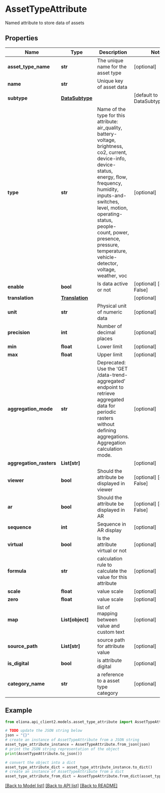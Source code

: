 # AssetTypeAttribute

Named attribute to store data of assets

## Properties

Name | Type | Description | Notes
------------ | ------------- | ------------- | -------------
**asset_type_name** | **str** | The unique name for the asset type | [optional] 
**name** | **str** | Unique key of asset data | 
**subtype** | [**DataSubtype**](DataSubtype.md) |  | [default to DataSubtype.INPUT]
**type** | **str** | Name of the type for this attribute: air_quality, battery-voltage, brightness, co2, current, device-info, device-status, energy, flow, frequency, humidity, inputs-and-switches, level, motion, operating-status, people-count, power, presence, pressure, temperature, vehicle-detector, voltage, weather, voc | [optional] 
**enable** | **bool** | Is data active or not | [optional] [default to False]
**translation** | [**Translation**](Translation.md) |  | [optional] 
**unit** | **str** | Physical unit of numeric data | [optional] 
**precision** | **int** | Number of decimal places | [optional] 
**min** | **float** | Lower limit | [optional] 
**max** | **float** | Upper limit | [optional] 
**aggregation_mode** | **str** | Deprecated: Use the &#39;GET /data-trend-aggregated&#39; endpoint to retrieve aggregated data for periodic rasters without defining aggregations. Aggregation calculation mode.  | [optional] 
**aggregation_rasters** | **List[str]** |  | [optional] 
**viewer** | **bool** | Should the attribute be displayed in viewer | [optional] [default to False]
**ar** | **bool** | Should the attribute be displayed in AR | [optional] [default to False]
**sequence** | **int** | Sequence in AR display | [optional] 
**virtual** | **bool** | Is the attribute virtual or not | [optional] 
**formula** | **str** | calculation rule to calculate the value for this attribute | [optional] 
**scale** | **float** | value scale | [optional] 
**zero** | **float** | value scale | [optional] 
**map** | **List[object]** | list of mapping between value and custom text | [optional] 
**source_path** | **List[str]** | source path for attribute value | [optional] 
**is_digital** | **bool** | is attribute digital | [optional] 
**category_name** | **str** | a reference to a asset type category | [optional] 

## Example

```python
from eliona.api_client2.models.asset_type_attribute import AssetTypeAttribute

# TODO update the JSON string below
json = "{}"
# create an instance of AssetTypeAttribute from a JSON string
asset_type_attribute_instance = AssetTypeAttribute.from_json(json)
# print the JSON string representation of the object
print(AssetTypeAttribute.to_json())

# convert the object into a dict
asset_type_attribute_dict = asset_type_attribute_instance.to_dict()
# create an instance of AssetTypeAttribute from a dict
asset_type_attribute_from_dict = AssetTypeAttribute.from_dict(asset_type_attribute_dict)
```
[[Back to Model list]](../README.md#documentation-for-models) [[Back to API list]](../README.md#documentation-for-api-endpoints) [[Back to README]](../README.md)



